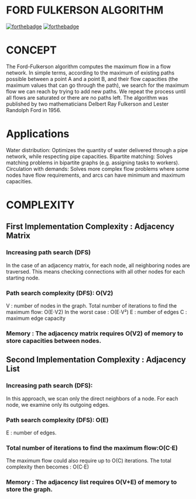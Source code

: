 # FORD FULKERSON ALGORITHM
[![forthebadge](https://forthebadge.com/images/badges/made-with-python.svg)](https://forthebadge.com)
[![forthebadge](https://forthebadge.com/images/badges/uses-git.svg)](https://forthebadge.com)

# CONCEPT
The Ford-Fulkerson algorithm computes the maximum flow in a flow network. In simple terms, according to the maximum of existing paths possible between a point A and a point B, and their flow capacities (the maximum values that can go through the path), we search for the maximum flow we can reach by trying to add new paths. We repeat the process until all flows are saturated or there are no paths left. The algorithm was published by two mathematicians Delbert Ray Fulkerson and Lester Randolph Ford in 1956.

# Applications
Water distribution: Optimizes the quantity of water delivered through a pipe network, while respecting pipe capacities.
Bipartite matching: Solves matching problems in bipartite graphs (e.g. assigning tasks to workers).
Circulation with demands: Solves more complex flow problems where some nodes have flow requirements, and arcs can have minimum and maximum capacities.

# COMPLEXITY
## First Implementation Complexity  : Adjacency Matrix

### Increasing path search (DFS)
In the case of an adjacency matrix, for each node, all neighboring nodes are traversed.
This means checking connections with all other nodes for each starting node.

### Path search complexity (DFS): O(V2)
V : number of nodes in the graph.
Total number of iterations to find the maximum flow: O(E⋅V2)
In the worst case : O(E⋅V²) 
  E : number of edges 
  C : maximum edge capacity

### Memory : The adjacency matrix requires O(V2) of memory to store capacities between nodes.


## Second Implementation Complexity  : Adjacency List

### Increasing path search (DFS):
In this approach, we scan only the direct neighbors of a node. For each node, we examine only its outgoing edges.
### Path search complexity (DFS): O(E)
  E : number of edges.
  
### Total number of iterations to find the maximum flow:O(C⋅E)
The maximum flow could also require up to O(C) iterations.
The total complexity then becomes : O(C⋅E)

### Memory : The adjacency list requires O(V+E) of memory to store the graph.
